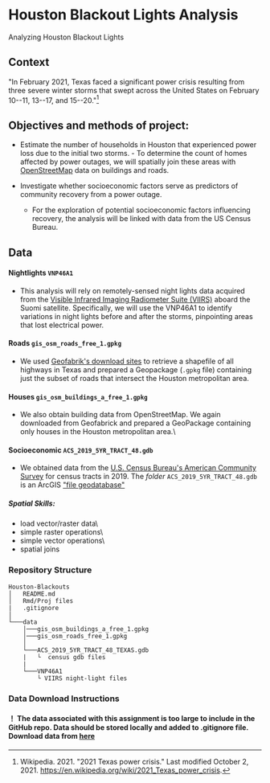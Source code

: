 # Houston Blackout Lights Analysis
Analyzing  Houston Blackout Lights 

## Context 
"In February 2021, Texas faced a significant power crisis resulting from three severe winter storms that swept across the United States on February 10--11, 13--17, and 15--20."[^1]
[^1]: Wikipedia. 2021. "2021 Texas power crisis." Last modified October 2, 2021. <https://en.wikipedia.org/wiki/2021_Texas_power_crisis>.

## Objectives and methods of project:
-    Estimate the number of households in Houston that experienced power loss due to the initial two storms.
    -   To determine the count of homes affected by power outages, we will spatially join these areas with [OpenStreetMap](https://www.openstreetmap.org/#map=4/38.01/-95.84) data on buildings and roads.

-   Investigate whether socioeconomic factors serve as predictors of community recovery from a power outage.
    -   For the exploration of potential socioeconomic factors influencing recovery, the analysis will be linked with data from the US Census Bureau.


## Data 

####  Nightlights `VNP46A1`
- This analysis will rely on remotely-sensed night lights data acquired from the [Visible Infrared Imaging Radiometer Suite (VIIRS)](https://en.wikipedia.org/wiki/Visible_Infrared_Imaging_Radiometer_Suite) aboard the Suomi satellite. Specifically, we will use the VNP46A1 to identify variations in night lights before and after the storms, pinpointing areas that lost electrical power.

####  Roads  `gis_osm_roads_free_1.gpkg`
- We used [Geofabrik's download sites](https://download.geofabrik.de/) to retrieve a shapefile of all highways in Texas and prepared a Geopackage (`.gpkg` file) containing just the subset of roads that intersect the Houston metropolitan area. 

#### Houses  `gis_osm_buildings_a_free_1.gpkg`
- We also obtain building data from OpenStreetMap. We again downloaded from Geofabrick and prepared a GeoPackage containing only houses in the Houston metropolitan area.\

#### Socioeconomic `ACS_2019_5YR_TRACT_48.gdb`
- We obtained data from the [U.S. Census Bureau's American Community Survey](https://www.census.gov/programs-surveys/acs) for census tracts in 2019. The *folder* `ACS_2019_5YR_TRACT_48.gdb` is an ArcGIS ["file geodatabase"](https://desktop.arcgis.com/en/arcmap/latest/manage-data/administer-file-gdbs/file-geodatabases.htm)


#####  Spatial Skills:
-   load vector/raster data\
-   simple raster operations\
-   simple vector operations\
-   spatial joins

### Repository Structure 
```
Houston-Blackouts
│   README.md
│   Rmd/Proj files
|   .gitignore     
│
└───data
    │───gis_osm_buildings_a_free_1.gpkg
    │───gis_osm_roads_free_1.gpkg
    │
    └───ACS_2019_5YR_TRACT_48_TEXAS.gdb
    |   └  census gdb files
    |
    └───VNP46A1
        └ VIIRS night-light files
``` 

### Data Download Instructions
#### ！ The data associated with this assignment is too large to include in the GitHub repo. Data should be stored locally and added to .gitignore file. Download data from [here](https://drive.google.com/file/d/1bTk62xwOzBqWmmT791SbYbHxnCdjmBtw/view?usp=sharing)
